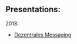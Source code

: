 ## Presentations:

2018:
- [Dezentrales Messaging](https://gitpitch.com/ccchb/presentations/master?p=decentral_messaging)
